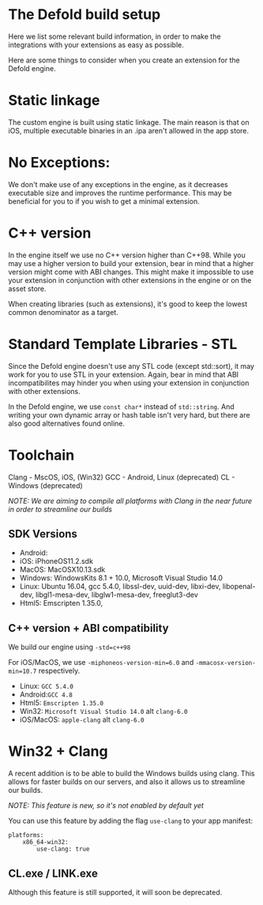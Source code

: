 
# The Defold build setup

Here we list some relevant build information, in order to make the integrations with your extensions as easy as possible.

Here are some things to consider when you create an extension for the Defold engine.

# Static linkage

The custom engine is built using static linkage.
The main reason is that on iOS, multiple executable binaries in an .ipa aren't allowed in the app store.

# No Exceptions:

We don't make use of any exceptions in the engine, as it decreases executable size and improves the runtime performance. This may be beneficial for you to if you wish to get a minimal extension.

# C++ version

In the engine itself we use no C++ version higher than C++98. While you may use a higher version to build your extension, bear in mind that a higher version might come with ABI changes. This might make it impossible to use your extension in conjunction with other extensions in the engine or on the asset store.

When creating libraries (such as extensions), it's good to keep the lowest common denominator as a target.

# Standard Template Libraries - STL

Since the Defold engine doesn't use any STL code (except std::sort), it may work for you to use STL in your extension. Again, bear in mind that ABI incompatibilites may hinder you when using your extension in conjunction with other extensions.

In the Defold engine, we use `const char*` instead of `std::string`. And writing your own dynamic array or hash table isn't very hard, but there are also good alternatives found online.

# Toolchain

Clang - MscOS, iOS, (Win32)
GCC - Android, Linux (deprecated)
CL - Windows (deprecated)

_NOTE: We are aiming to compile all platforms with Clang in the near future in order to streamline our builds_

## SDK Versions

* Android:
* iOS: iPhoneOS11.2.sdk
* MacOS: MacOSX10.13.sdk
* Windows: WindowsKits 8.1 + 10.0, Microsoft Visual Studio 14.0
* Linux: Ubuntu 16.04, gcc 5.4.0, libssl-dev, uuid-dev, libxi-dev, libopenal-dev, libgl1-mesa-dev, libglw1-mesa-dev, freeglut3-dev
* Html5: Emscripten 1.35.0,

## C++ version + ABI compatibility

We build our engine using `-std=c++98`

For iOS/MacOS, we use `-miphoneos-version-min=6.0` and `-mmacosx-version-min=10.7` respectively.

* Linux: `GCC 5.4.0`
* Android:`GCC 4.8`
* Html5: `Emscripten 1.35.0`
* Win32: `Microsoft Visual Studio 14.0` alt `clang-6.0`
* iOS/MacOS: `apple-clang` alt `clang-6.0`

# Win32 + Clang

A recent addition is to be able to build the Windows builds using clang.
This allows for faster builds on our servers, and also it allows us to streamline our builds.

_NOTE: This feature is new, so it's not enabled by default yet_

You can use this feature by adding the flag `use-clang` to your app manifest:

    platforms:
        x86_64-win32:
            use-clang: true


## CL.exe / LINK.exe

Although this feature is still supported, it will soon be deprecated.





